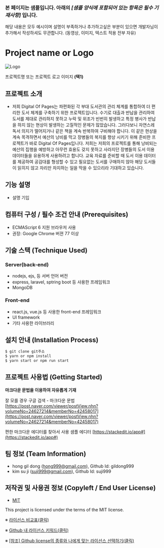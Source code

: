 ### 본 페이지는 샘플입니다. 아래의 *[샘플 양식에 포함되어 있는 항목은 필수 기재사항]*   입니다.
해당 내용은 모두 예시이며 설명이 부족하거나 추가하고싶은 부분이 있으면 개발자님이 추가해서 작성하셔도 무관합니다. (동영상, 이미지, 텍스트 적용 전부 자유)


# Project name or Logo
![Logo](https://logosbynick.com/wp-content/uploads/2018/03/final-logo-example.png)

프로젝트명 또는 프로젝트 로고 이미지 **(택1)**

## 프로젝트 소개
- 저희 Digital Of Pages는 파편화된 각 부대 도서관의 관리 체계를 통합하여 더 편리한 도서 체계를 구축하기 위한 프로젝트입니다. 수기로 대출과 반납을 관리하여 도서를 제대로 관리하지 못하고 누락 및 위조가 빈번히 발생하고 특정 병사가 반납을 하지 않는 현상이 발생하는 고질적인 문제가 많았습니다. 그러다보니 자연스레 독서 의지가 떨어지거나 같은 책을 계속 반복하여 구비해야 합니다. 이 같은 현상을 계속 목격하면서 예산의 낭비를 막고 장병들의 복지를 향상 시키기 위해 준비한 프로젝트가 바로 Digital Of Pages입니다. 저희는 저희의 프로젝트를 통해 낭비되는 예산의 집행을 예방하고 아무런 효용도 갖지 못하고 사라지던 장병들의 도서 이용 데이터들을 유용하게 사용하려고 합니다. 교육 자료를 준비할 때 도서 이용 데이터를 제공하여 공감대를 형성할 수 있고 필요없는 도서를 구매하지 않아 해당 도서들이 읽히지 않고 자리만 차지하는 일을 막을 수 있으리라 기대하고 있습니다.


## 기능 설명
 - 설명 기입

## 컴퓨터 구성 / 필수 조건 안내 (Prerequisites)
* ECMAScript 6 지원 브라우저 사용
* 권장: Google Chrome 버젼 77 이상

## 기술 스택 (Technique Used) 
### Server(back-end)
 -  nodejs, ejs, 등 서버 언어 버전 
 - express, laravel, sptring boot 등 사용한 프레임워크 
 - MongoDB
 
### Front-end
 -  react.js, vue.js 등 사용한 front-end 프레임워크 
 -  UI framework
 - 기타 사용한 라이브러리

## 설치 안내 (Installation Process)
```bash
$ git clone git주소
$ yarn or npm install
$ yarn start or npm run start
```

## 프로젝트 사용법 (Getting Started)
**마크다운 문법을 이용하여 자유롭게 기재**

잘 모를 경우
구글 검색 - 마크다운 문법
[https://post.naver.com/viewer/postView.nhn?volumeNo=24627214&memberNo=42458017](https://post.naver.com/viewer/postView.nhn?volumeNo=24627214&memberNo=42458017)

 편한 마크다운 에디터를 찾아서 사용
 샘플 에디터 [https://stackedit.io/app#](https://stackedit.io/app#)
 
## 팀 정보 (Team Information)
- hong gil dong (hong999@gmail.com), Github Id: gildong999
- kim su ji (suji999@gmail.com), Github Id: suji999

## 저작권 및 사용권 정보 (Copyleft / End User License)
 * [MIT](https://github.com/osam2020-WEB/Sample-ProjectName-TeamName/blob/master/license.md)

This project is licensed under the terms of the MIT license.

※ [라이선스 비교표(클릭)](https://olis.or.kr/license/compareGuide.do)

※ [Github 내 라이선스 키워드(클릭)](https://docs.github.com/en/github/creating-cloning-and-archiving-repositories/creating-a-repository-on-github/licensing-a-repository)

※ [\[참조\] Github license의 종류와 나에게 맞는 라이선스 선택하기(클릭)](https://flyingsquirrel.medium.com/github-license%EC%9D%98-%EC%A2%85%EB%A5%98%EC%99%80-%EB%82%98%EC%97%90%EA%B2%8C-%EB%A7%9E%EB%8A%94-%EB%9D%BC%EC%9D%B4%EC%84%A0%EC%8A%A4-%EC%84%A0%ED%83%9D%ED%95%98%EA%B8%B0-ae29925e8ff4)